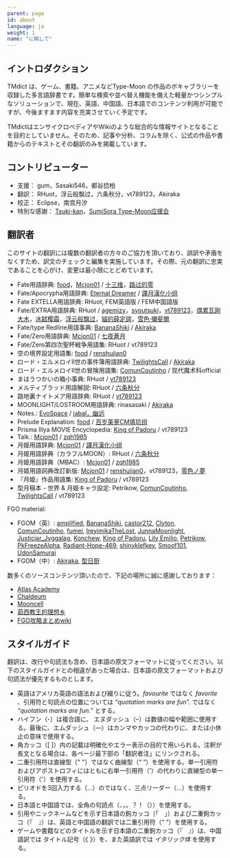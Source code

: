 ```yaml
---
parent: page
id: about
language: ja
weight: 1
name: "に関して"
---
```


## イントロダクション

TMdict は、ゲーム、書籍、アニメなどType-Moon の作品のボキャブラリーを収録した多言語辞書です。簡単な検索や並べ替え機能を備えた軽量かつシンプルなソリューションで、現在、英語、中国語、日本語でのコンテンツ利用が可能ですが、今後ますます内容を充実させていく予定です。

TMdictはエンサイクロペディアやWikiのような総合的な情報サイトとなることを目的としていません。そのため、記事や分析、コラムを除く、公式の作品や書籍からのテキストとその翻訳のみを掲載しています。

## コントリビューター

- <span class="highlight">支援：</span> gum，Sasaki546，都谷捻柏
- <span class="highlight">翻訳：</span> RHuot，浮云般飘过，六条秋分，vt789123，Akiraka
- <span class="highlight">校正：</span> Eclipse，南宫月汐
- <span class="highlight">特別な感謝：</span> <a href="http://tsukikan.com/">Tsuki-kan</a>，<a href="https://bbs.sumisora.net/thread.php?fid=14">SumiSora Type-Moon应援会</a>

## 翻訳者

このサイトの翻訳には複数の翻訳者の方々のご協力を頂いており、誤訳や矛盾をなくすため、訳文のチェックと編集を実施しています。その際、元の翻訳に忠実であることを心がけ、変更は最小限にとどめています。

- <span class="highlight">Fate用語辞典:</span> <a href="http://z13.invisionfree.com/Mobius_Space/index.php?act=idx">food</a>，<a href="http://forums.nrvnqsr.com/showthread.php/4880-Mcjon01-Translates-Things">Mcjon01</a> / <a href="http://tieba.baidu.com/f?kw=%D4%C2%D2%B9%D6%AE%BF%D5">十三维</a>，<a href="https://tieba.baidu.com/p/1504291610">路过的零</a>
- <span class="highlight">Fate/Apocrypha用語辞典:</span> <a href="https://fateapocryphathetranslation.wordpress.com/side-materials/fateapocrypha-material/">Eternal Dreamer</a> / <a href="https://bbs.sumisora.net/read.php?tid=11071116">譯月漢化小组</a>
- <span class="highlight">Fate EXTELLA用語辞典:</span> RHuot, FEM英語版 / FEM中国語版
- <span class="highlight">Fate/EXTRA用語辞典:</span> RHuot / <a href="https://tieba.baidu.com/p/2536360820">agemizy</a>，<a href="https://bbs.sumisora.net/read.php?tid=11051957">syoutsuki</a>，<a href="http://c.tieba.baidu.com/p/2536496031">vt789123</a>，<a href="https://tieba.baidu.com/p/5124843633">偶累瓦刚大木</a>，<a href="https://bbs.sumisora.net/read.php?tid=11045922">冰弑</a><a href="https://bbs.sumisora.net/read.php?tid=11070209">樱霜</a>，<a href="https://tieba.baidu.com/p/2558097923">浮云般飘过</a>，<a href="https://tieba.baidu.com/p/4861921746">貓的薛定諤</a>，<a href="https://home.gamer.com.tw/creationDetail.php?sn=2002017">雪色‧彌斐爾</a>
- <span class="highlight">Fate/type Redline用語事典:</span> <a href="https://www.reddit.com/user/BananaShiki">BananaShiki</a> / <a href="https://www.weibo.com/u/6537160863">Akiraka</a>
- <span class="highlight">Fate/Zero用語辞典:</span> <a href="http://forums.nrvnqsr.com/showthread.php/4880-Mcjon01-Translates-Things">Mcjon01</a> / <a href="http://home.gamer.com.tw/homeindex.php?owner=langrisseriv">七夜蒼月</a>
- <span class="highlight">Fate/Zero第四次聖杯戦争用語集:</span> RHuot / vt789123
- <span class="highlight">空の境界設定用語集:</span> <a href="http://z13.invisionfree.com/Mobius_Space/index.php?">food</a> / <a href="https://bbs.sumisora.net/read.php?tid=4458241">renshujian0</a>
- <span class="highlight">ロード・エルメロイⅡ世の事件簿用語辞典:</span> <a href="https://forums.nrvnqsr.com/showthread.php/5943-Lord-El-Melloi-II-Case-Files">TwilightsCall</a> / <a href="https://www.weibo.com/u/6537160863">Akiraka</a>
- <span class="highlight">ロード・エルメロイⅡ世の冒険用語集:</span> <a href="https://forums.nrvnqsr.com/showthread.php/5419-Lord-El-Melloi-II-Case-Files?p=3281356&viewfull=1#post3281356">ComunCoutinho</a> / 现代魔术科official
- <span class="highlight">まほうつかいの箱小事典:</span> RHuot / <a href="https://bbs.sumisora.net/read.php?tid=11077935">vt789123</a>
- <span class="highlight">メルティブラッド用語解説:</span> RHuot / <a href="https://bbs.sumisora.net/read.php?tid=10974953">六条秋分</a>
- <span class="highlight">路地裏ナイトメア用語辞典:</span> RHuot / <a href="https://bbs.sumisora.net/read.php?tid=11077729">vt789123</a>
- <span class="highlight">MOONLIGHT/LOSTROOM用語辞典:</span> rinasasaki / <a href="https://www.weibo.com/u/6537160863">Akiraka</a>
- <span class="highlight">Notes.:</span> <a href="http://forums.nrvnqsr.com/showthread.php/73-Angel-Notes-Translation-by-Evospace?p=2315">EvoSpace</a> / <a href="http://tieba.baidu.com/p/122814195">jabal，幽远</a>
- <span class="highlight">Prelude Explanation:</span> <a href="http://z13.invisionfree.com/Mobius_Space/index.php?">food</a> / <a href="https://bbs.popgo.org/bbs/read.php?tid=418222">百岁美萝CM填坑组</a>
- <span class="highlight">Prisma Illya MOVIE Encyclopedia:</span> <a href="https://www.reddit.com/user/King_of_Padoru">King of Padoru</a> / vt789123
- <span class="highlight">Talk.:</span> <a href="http://forums.nrvnqsr.com/showthread.php/4880-Mcjon01-Translates-Things">Mcjon01</a> / <a href="http://bbs.sumisora.net/read.php?tid=10946479#2831447">zqh1985</a>
- <span class="highlight">月姫用語辞典:</span> <a href="http://forums.nrvnqsr.com/showthread.php/4880-Mcjon01-Translates-Things">Mcjon01</a> / <a href="http://www02.eyny.com/?4915225">譯月漢化小组</a>
- <span class="highlight">月姫用語辞典（カラフルMOON）:</span> RHuot / <a href="https://bbs.sumisora.net/read.php?tid=10974953">六条秋分</a>
- <span class="highlight">月姫用語辞典（MBAC）:</span> <a href="http://forums.nrvnqsr.com/showthread.php/4880-Mcjon01-Translates-Things">Mcjon01</a> / <a href="https://bbs.sumisora.net/read.php?tid=10946479">zqh1985</a>
- <span class="highlight">月姬用語詞典改訂新版:</span> <a href="http://forums.nrvnqsr.com/showthread.php/4880-Mcjon01-Translates-Things">Mcjon01</a> / <a href="http://www.lightnovel.cn/thread-33199-6-1.html">renshujian0</a>，vt789123，<a href="https://bbs.sumisora.net/read.php?tid=11002936">零色ノ夢</a>
- <span class="highlight">『月姫』作品用語集:</span> <a href="https://www.reddit.com/user/King_of_Padoru">King of Padoru</a> / vt789123
- <span class="highlight">型月稿本 - 世界 & 月姫キャラ設定:</span> Petrikow, <a href="https://www.reddit.com/u/ComunCoutinho/">ComunCoutinho</a>, <a href="https://forums.nrvnqsr.com/showthread.php/5943-Lord-El-Melloi-II-Case-Files">TwilightsCall</a> / vt789123

FGO material:

- <span class="highlight">FGOM（英）:</span> <a href="https://www.reddit.com/user/amplifiedscans">amplified</a>, <a href="https://twitter.com/BananaShiki">BananaShiki</a>, <a href="https://www.reddit.com/user/castor212">castor212</a>, <a href="https://www.reddit.com/u/Kinalvin/">Clyton</a>, <a href="https://www.reddit.com/u/ComunCoutinho/">ComunCoutinho</a>, <a href="https://forums.nrvnqsr.com/member.php/6911-fumei">fumei</a>, <a href="https://www.reddit.com/user/IreyimikaTheLost">IreyimikaTheLost</a>, <a href="https://www.reddit.com/user/JunnaMoonlight">JunnaMoonlight</a>, <a href="https://www.reddit.com/user/Justiciar_Jyggalag/">Justiciar_Jyggalag</a>, <a href="https://www.reddit.com/user/Konchew">Konchew</a>, <a href="https://www.reddit.com/user/King_of_Padoru">King of Padoru</a>, <a href="http://forums.nrvnqsr.com/member.php/6793-Lily-Emilio">Lily Emilio</a>, <a href="https://forums.nrvnqsr.com/member.php/1147-Petrikow">Petrikow</a>, <a href="https://www.reddit.com/user/PkFreezeAlpha">PkFreezeAlpha</a>, <a href="https://new.reddit.com/user/Radiant-Hope-469/">Radiant-Hope-469</a>, <a href="https://www.reddit.com/user/shinyklefkey">shinyklefkey</a>, <a href="https://www.reddit.com/user/Smoof101">Smoof101</a>, <a href="https://www.reddit.com/user/UdonSamurai/">UdonSamurai</a>
- <span class="highlight">FGOM（中）:</span> <a href="https://www.weibo.com/u/6537160863">Akiraka</a>, <a href="http://tieba.baidu.com/home/main?un=%D0%CD%C8%D5%B3%F8">型日厨</a>

数多くのソースコンテンツ頂いたので、下記の場所に誠に感謝しております：

- <a href="https://atlasacademy.io/">Atlas Academy</a>
- <a href="https://chaldeum.wordpress.com/">Chaldeum</a>
- <a href="https://fgo.wiki/w/%E9%A6%96%E9%A1%B5">Mooncell</a>
- <a href="https://kazemai.github.io/fgo-vz/">茹西教王的理想乡</a>
- <a href="https://grand_order.wicurio.com/">FGO攻略まとめwiki</a>

## スタイルガイド

翻訳は、改行や句読法も含め、日本語の原文フォーマットに従ってください。以下のスタイルガイドとの相違があった場合は、日本語の原文フォーマットおよび句読法が優先するものとします。

- 英語はアメリカ英語の語法および綴りに従う。_favourite_ ではなく _favorite_ 、引用符と句読点の位置については _“quotation marks are fun”._ ではなく _“quotation marks are fun.”_ とする。
- ハイフン（-）は複合語に、 エヌダッシュ（–）は数値の幅や範囲に使用する。最後に、エムダッシュ（—）はカンマやカッコの代わりに、または小休止の意味で使用する。
- 角カッコ（[ ]）内の記載は明確化やエラー表示の目的で用いられる。注釈が長文となる場合は、各ページ最下部の「翻訳者注」にリンクされる。
- 二重引用符は直線型（" "）ではなく曲線型（“ ”）を使用する。単一引用符およびアポストロフィにはともに右単一引用符（’）の代わりに直線型の単一引用符（'）を使用する。
- ピリオドを3回入力する（...）のではなく、三点リーダー（…）を使用する。
- 日本語と中国語では、全角の句読点（、，。？！（））を使用する。
- 引用やニックネームなどを示す日本語の鉤カッコ（「　」）および二重鉤カッコ（『　』）は、英語と中国語の翻訳では二重引用符（“ ”）を使用する。
- ゲームや書籍などのタイトルを示す日本語の二重鉤カッコ（『　』）は、中国語訳では タイトル記号（《 》）を、また英語訳では _イタリック体_ を使用する。
